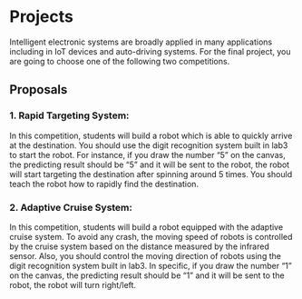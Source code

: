 Projects
======================

Intelligent electronic systems are broadly applied in many applications including in IoT devices and auto-driving systems.  For the final project, you are going to choose one of the following two competitions.

Proposals
--------------------------------

### 1. Rapid Targeting System:
In this competition, students will build a robot which is able to quickly arrive at the destination. You should use the digit recognition system built in lab3 to start the robot.  For instance, if you draw the number “5” on the canvas, the predicting result should be “5” and it will be sent to the robot, the robot will start targeting the destination after spinning around 5 times. You should teach the robot how to rapidly find the destination.

### 2. Adaptive Cruise System:
In this competition, students will build a robot equipped with the adaptive cruise system. To avoid any crash, the moving speed of robots is controlled by the cruise system based on the distance measured by the infrared sensor. Also, you should control the moving direction of robots using the digit recognition system built in lab3. In specific, if you draw the number “1” on the canvas, the predicting result should be “1” and it will be sent to the robot, the robot will turn right/left.
